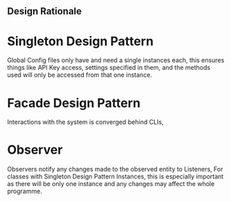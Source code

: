 ## Design Rationale
# Singleton Design Pattern
Global Config files only have and need a single instances each,
this ensures things like API Key access, settings specified in them, and the methods used
will only be accessed from that one instance.
# Facade Design Pattern
Interactions with the system is converged behind CLIs, 
# Observer
Observers notify any changes made to the observed entity to Listeners,
For classes with Singleton Design Pattern Instances, this is especially important as
there will be only one instance and any changes may affect the whole programme.